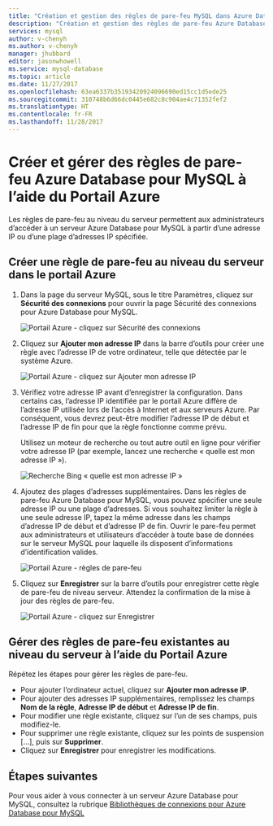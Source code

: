 ```yaml
---
title: "Création et gestion des règles de pare-feu MySQL dans Azure Database pour MySQL | Microsoft Docs"
description: "Création et gestion des règles de pare-feu Azure Database pour MySQL à l’aide du portail Azure"
services: mysql
author: v-chenyh
ms.author: v-chenyh
manager: jhubbard
editor: jasonwhowell
ms.service: mysql-database
ms.topic: article
ms.date: 11/27/2017
ms.openlocfilehash: 63ea6337b35193420924096690ed15cc1d5ede25
ms.sourcegitcommit: 310748b6d66dc0445e682c8c904ae4c71352fef2
ms.translationtype: HT
ms.contentlocale: fr-FR
ms.lasthandoff: 11/28/2017
---
```

# <a name="create-and-manage-azure-database-for-mysql-firewall-rules-by-using-the-azure-portal"></a>Créer et gérer des règles de pare-feu Azure Database pour MySQL à l’aide du Portail Azure
Les règles de pare-feu au niveau du serveur permettent aux administrateurs d’accéder à un serveur Azure Database pour MySQL à partir d’une adresse IP ou d’une plage d’adresses IP spécifiée. 

## <a name="create-a-server-level-firewall-rule-in-the-azure-portal"></a>Créer une règle de pare-feu au niveau du serveur dans le portail Azure

1. Dans la page du serveur MySQL, sous le titre Paramètres, cliquez sur **Sécurité des connexions** pour ouvrir la page Sécurité des connexions pour Azure Database pour MySQL.

   ![Portail Azure - cliquez sur Sécurité des connexions](./media/howto-manage-firewall-using-portal/1-connection-security.png)

2. Cliquez sur **Ajouter mon adresse IP** dans la barre d’outils pour créer une règle avec l’adresse IP de votre ordinateur, telle que détectée par le système Azure.

   ![Portail Azure - cliquez sur Ajouter mon adresse IP](./media/howto-manage-firewall-using-portal/2-add-my-ip.png)

3. Vérifiez votre adresse IP avant d’enregistrer la configuration. Dans certains cas, l’adresse IP identifiée par le portail Azure diffère de l’adresse IP utilisée lors de l’accès à Internet et aux serveurs Azure. Par conséquent, vous devrez peut-être modifier l’adresse IP de début et l’adresse IP de fin pour que la règle fonctionne comme prévu.

   Utilisez un moteur de recherche ou tout autre outil en ligne pour vérifier votre adresse IP (par exemple, lancez une recherche « quelle est mon adresse IP »).

   ![Recherche Bing « quelle est mon adresse IP »](./media/howto-manage-firewall-using-portal/3-what-is-my-ip.png)

4. Ajoutez des plages d’adresses supplémentaires. Dans les règles de pare-feu Azure Database pour MySQL, vous pouvez spécifier une seule adresse IP ou une plage d’adresses. Si vous souhaitez limiter la règle à une seule adresse IP, tapez la même adresse dans les champs d’adresse IP de début et d’adresse IP de fin. Ouvrir le pare-feu permet aux administrateurs et utilisateurs d’accéder à toute base de données sur le serveur MySQL pour laquelle ils disposent d’informations d’identification valides.

   ![Portail Azure - règles de pare-feu ](./media/howto-manage-firewall-using-portal/5-specify-addresses.png)


5. Cliquez sur **Enregistrer** sur la barre d’outils pour enregistrer cette règle de pare-feu de niveau serveur. Attendez la confirmation de la mise à jour des règles de pare-feu.

   ![Portail Azure - cliquez sur Enregistrer](./media/howto-manage-firewall-using-portal/4-save-firewall-rule.png)

## <a name="manage-existing-server-level-firewall-rules-by-using-the-azure-portal"></a>Gérer des règles de pare-feu existantes au niveau du serveur à l’aide du Portail Azure
Répétez les étapes pour gérer les règles de pare-feu.
* Pour ajouter l’ordinateur actuel, cliquez sur **Ajouter mon adresse IP**.
* Pour ajouter des adresses IP supplémentaires, remplissez les champs **Nom de la règle**, **Adresse IP de début** et **Adresse IP de fin**.
* Pour modifier une règle existante, cliquez sur l’un de ses champs, puis modifiez-le.
* Pour supprimer une règle existante, cliquez sur les points de suspension [...], puis sur **Supprimer**.
* Cliquez sur **Enregistrer** pour enregistrer les modifications.

## <a name="next-steps"></a>Étapes suivantes
Pour vous aider à vous connecter à un serveur Azure Database pour MySQL, consultez la rubrique [Bibliothèques de connexions pour Azure Database pour MySQL](./concepts-connection-libraries.md)
